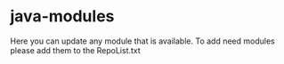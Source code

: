 # java-modules
Here you can update any module that is available.
To add need modules please add them to the RepoList.txt
